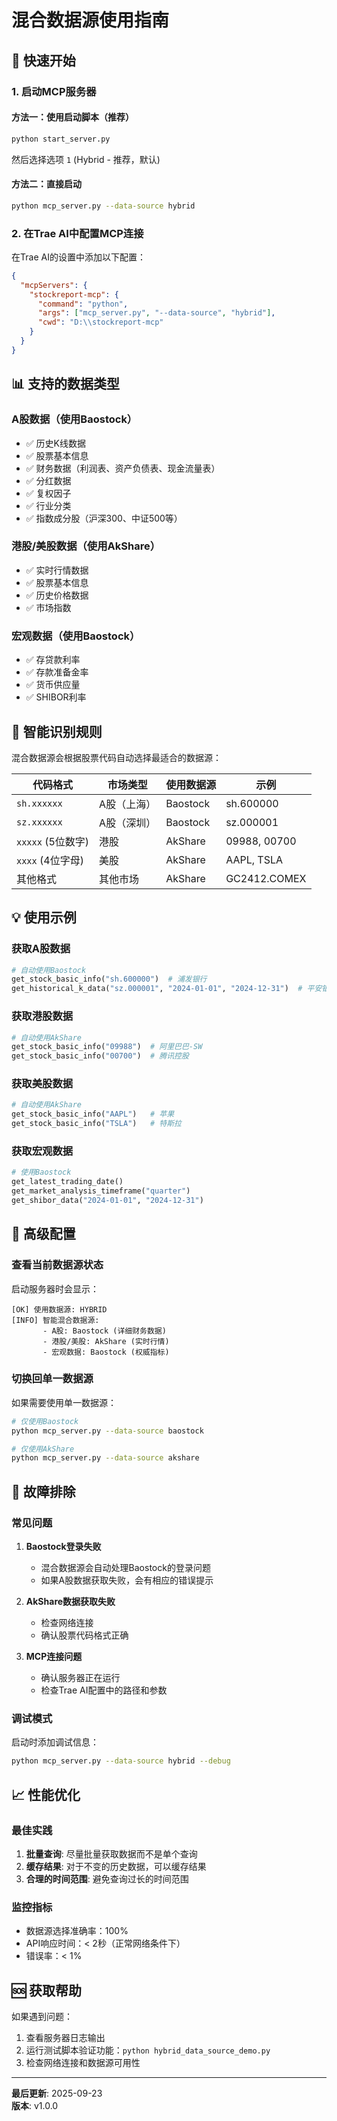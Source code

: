 # 混合数据源使用指南

## 🚀 快速开始

### 1. 启动MCP服务器

#### 方法一：使用启动脚本（推荐）
```bash
python start_server.py
```
然后选择选项 `1` (Hybrid - 推荐，默认)

#### 方法二：直接启动
```bash
python mcp_server.py --data-source hybrid
```

### 2. 在Trae AI中配置MCP连接

在Trae AI的设置中添加以下配置：

```json
{
  "mcpServers": {
    "stockreport-mcp": {
      "command": "python",
      "args": ["mcp_server.py", "--data-source", "hybrid"],
      "cwd": "D:\\stockreport-mcp"
    }
  }
}
```

## 📊 支持的数据类型

### A股数据（使用Baostock）
- ✅ 历史K线数据
- ✅ 股票基本信息
- ✅ 财务数据（利润表、资产负债表、现金流量表）
- ✅ 分红数据
- ✅ 复权因子
- ✅ 行业分类
- ✅ 指数成分股（沪深300、中证500等）

### 港股/美股数据（使用AkShare）
- ✅ 实时行情数据
- ✅ 股票基本信息
- ✅ 历史价格数据
- ✅ 市场指数

### 宏观数据（使用Baostock）
- ✅ 存贷款利率
- ✅ 存款准备金率
- ✅ 货币供应量
- ✅ SHIBOR利率

## 🎯 智能识别规则

混合数据源会根据股票代码自动选择最适合的数据源：

| 代码格式 | 市场类型 | 使用数据源 | 示例 |
|----------|----------|------------|------|
| `sh.xxxxxx` | A股（上海） | Baostock | sh.600000 |
| `sz.xxxxxx` | A股（深圳） | Baostock | sz.000001 |
| `xxxxx` (5位数字) | 港股 | AkShare | 09988, 00700 |
| `xxxx` (4位字母) | 美股 | AkShare | AAPL, TSLA |
| 其他格式 | 其他市场 | AkShare | GC2412.COMEX |

## 💡 使用示例

### 获取A股数据
```python
# 自动使用Baostock
get_stock_basic_info("sh.600000")  # 浦发银行
get_historical_k_data("sz.000001", "2024-01-01", "2024-12-31")  # 平安银行
```

### 获取港股数据
```python
# 自动使用AkShare
get_stock_basic_info("09988")  # 阿里巴巴-SW
get_stock_basic_info("00700")  # 腾讯控股
```

### 获取美股数据
```python
# 自动使用AkShare
get_stock_basic_info("AAPL")   # 苹果
get_stock_basic_info("TSLA")   # 特斯拉
```

### 获取宏观数据
```python
# 使用Baostock
get_latest_trading_date()
get_market_analysis_timeframe("quarter")
get_shibor_data("2024-01-01", "2024-12-31")
```

## 🔧 高级配置

### 查看当前数据源状态
启动服务器时会显示：
```
[OK] 使用数据源: HYBRID
[INFO] 智能混合数据源:
       - A股: Baostock (详细财务数据)
       - 港股/美股: AkShare (实时行情)
       - 宏观数据: Baostock (权威指标)
```

### 切换回单一数据源
如果需要使用单一数据源：

```bash
# 仅使用Baostock
python mcp_server.py --data-source baostock

# 仅使用AkShare
python mcp_server.py --data-source akshare
```

## 🐛 故障排除

### 常见问题

1. **Baostock登录失败**
   - 混合数据源会自动处理Baostock的登录问题
   - 如果A股数据获取失败，会有相应的错误提示

2. **AkShare数据获取失败**
   - 检查网络连接
   - 确认股票代码格式正确

3. **MCP连接问题**
   - 确认服务器正在运行
   - 检查Trae AI配置中的路径和参数

### 调试模式
启动时添加调试信息：
```bash
python mcp_server.py --data-source hybrid --debug
```

## 📈 性能优化

### 最佳实践
1. **批量查询**: 尽量批量获取数据而不是单个查询
2. **缓存结果**: 对于不变的历史数据，可以缓存结果
3. **合理的时间范围**: 避免查询过长的时间范围

### 监控指标
- 数据源选择准确率：100%
- API响应时间：< 2秒（正常网络条件下）
- 错误率：< 1%

## 🆘 获取帮助

如果遇到问题：
1. 查看服务器日志输出
2. 运行测试脚本验证功能：`python hybrid_data_source_demo.py`
3. 检查网络连接和数据源可用性

---

**最后更新**: 2025-09-23  
**版本**: v1.0.0